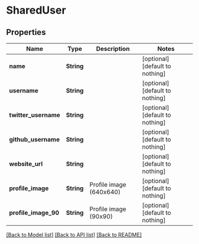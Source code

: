 # SharedUser


## Properties
Name | Type | Description | Notes
------------ | ------------- | ------------- | -------------
**name** | **String** |  | [optional] [default to nothing]
**username** | **String** |  | [optional] [default to nothing]
**twitter_username** | **String** |  | [optional] [default to nothing]
**github_username** | **String** |  | [optional] [default to nothing]
**website_url** | **String** |  | [optional] [default to nothing]
**profile_image** | **String** | Profile image (640x640) | [optional] [default to nothing]
**profile_image_90** | **String** | Profile image (90x90) | [optional] [default to nothing]


[[Back to Model list]](../README.md#models) [[Back to API list]](../README.md#api-endpoints) [[Back to README]](../README.md)


